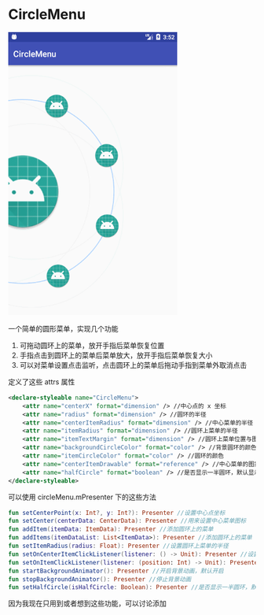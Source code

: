 # CircleMenu

![样式](GIF.gif) 

一个简单的圆形菜单，实现几个功能

1. 可拖动圆环上的菜单，放开手指后菜单恢复位置
2. 手指点击到圆环上的菜单后菜单放大，放开手指后菜单恢复大小
3. 可以对菜单设置点击监听，点击圆环上的菜单后拖动手指到菜单外取消点击

定义了这些 attrs 属性
```xml
<declare-styleable name="CircleMenu">
    <attr name="centerX" format="dimension" /> //中心点的 x 坐标
    <attr name="radius" format="dimension" /> //圆环的半径
    <attr name="centerItemRadius" format="dimension" /> //中心菜单的半径
    <attr name="itemRadius" format="dimension" /> //圆环上菜单的半径
    <attr name="itemTextMargin" format="dimension" /> //圆环上菜单位置与图标的间距
    <attr name="backgroundCircleColor" format="color" /> //背景圆环的颜色
    <attr name="itemCircleColor" format="color" /> //圆环的颜色
    <attr name="centerItemDrawable" format="reference" /> //中心菜单的图案
    <attr name="halfCircle" format="boolean" /> //是否显示一半圆环，默认显示一半圆环，控制圆环图标的位置
</declare-styleable>
```

可以使用 circleMenu.mPresenter 下的这些方法
```kotlin
fun setCenterPoint(x: Int?, y: Int?): Presenter //设置中心点坐标
fun setCenter(centerData: CenterData): Presenter //用来设置中心菜单图标
fun addItem(itemData: ItemData): Presenter //添加圆环上的菜单
fun addItems(itemDataList: List<ItemData>): Presenter //添加圆环上的菜单
fun setItemRadius(radius: Float): Presenter //设置圆环上菜单的半径
fun setOnCenterItemClickListener(listener: () -> Unit): Presenter //设置中心菜单点击事件
fun setOnItemClickListener(listener: (position: Int) -> Unit): Presenter //设置圆环上菜单的点击事件
fun startBackgroundAnimator(): Presenter //开启背景动画，默认开启
fun stopBackgroundAnimator(): Presenter //停止背景动画
fun setHalfCircle(isHalfCircle: Boolean): Presenter //是否显示一半圆环，默认显示一半圆环，控制圆环图标的位置
```

因为我现在只用到或者想到这些功能，可以讨论添加
